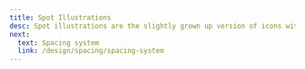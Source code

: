 ```yaml
---
title: Spot Illustrations
desc: Spot illustrations are the slightly grown up version of icons with a little more detail. A spot illustration is an image that typically works in tandem with inline text to communicate a state in a more friendly way. They’re most often used in empty states, onboarding, and in-product announcements.
next:
  text: Spacing system
  link: /design/spacing/spacing-system
---
```


<icons kind="spot" size="large"></icons>
